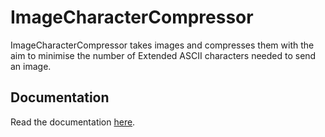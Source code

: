 # ImageCharacterCompressor

ImageCharacterCompressor takes images and compresses them with the aim to minimise the number of Extended ASCII characters needed to send an image. 

## Documentation 
Read the documentation [here](https://github.com/isaacy2012/ImageCharacterCompressor/wiki).
